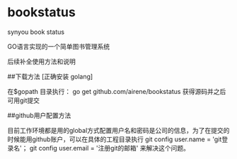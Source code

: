 bookstatus
==========

synyou book status

GO语言实现的一个简单图书管理系统

后续补全使用方法和说明

##下载方法 [正确安装 golang]

在$gopath 目录执行：
go get github.com/airene/bookstatus 获得源码并之后可用git提交

##github用户配置方法

目前工作环境都是用的global方式配置用户名和密码是公司的信息，为了在提交的时候能用github账户，可以在具体的工程目录执行 
git config user.name = 'git登录名'；
git config user.email = '注册git的邮箱' 来解决这个问题。